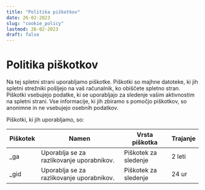 ```yaml
---
title: "Politika piškotkov"
date: 26-02-2023
slug: "cookie_policy"
lastmod: 26-02-2023
draft: false
---
```

# Politika piškotkov

Na tej spletni strani uporabljamo piškotke. Piškotki so majhne datoteke, ki jih spletni strežniki pošljejo na vaš računalnik, ko obiščete spletno stran. Piškotki vsebujejo podatke, ki se uporabljajo za sledenje vašim aktivnostim na spletni strani. Vse informacije, ki jih zbiramo s pomočjo piškotkov, so anonimne in ne vsebujejo osebnih podatkov.

Piškotki, ki jih uporabljamo, so:

| Piškotek | Namen | Vrsta piškotka | Trajanje |
| -------- | ----- | -------------- | -------- |
| _ga | Uporablja se za razlikovanje uporabnikov. | Piškotek za sledenje | 2 leti |
| _gid | Uporablja se za razlikovanje uporabnikov. | Piškotek za sledenje | 24 ur |